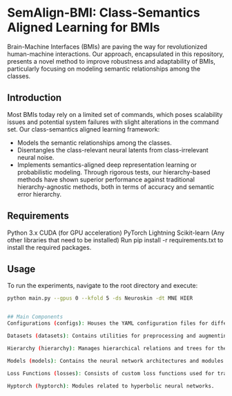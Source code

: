 # SemAlign-BMI: Class-Semantics Aligned Learning for BMIs
Brain-Machine Interfaces (BMIs) are paving the way for revolutionized human-machine interactions. Our approach, encapsulated in this repository, presents a novel method to improve robustness and adaptability of BMIs, particularly focusing on modeling semantic relationships among the classes.

## Introduction
Most BMIs today rely on a limited set of commands, which poses scalability issues and potential system failures with slight alterations in the command set. Our class-semantics aligned learning framework:

- Models the semantic relationships among the classes.
- Disentangles the class-relevant neural latents from class-irrelevant neural noise.
- Implements semantics-aligned deep representation learning or probabilistic modeling.
Through rigorous tests, our hierarchy-based methods have shown superior performance against traditional hierarchy-agnostic methods, both in terms of accuracy and semantic error hierarchy.

## Requirements
Python 3.x
CUDA (for GPU acceleration)
PyTorch Lightning
Scikit-learn
(Any other libraries that need to be installed)
Run pip install -r requirements.txt to install the required packages.

## Usage

To run the experiments, navigate to the root directory and execute:

```bash
python main.py --gpus 0 --kfold 5 -ds Neuroskin -dt MNE HIER


## Main Components
Configurations (configs): Houses the YAML configuration files for different experiments and settings.

Datasets (datasets): Contains utilities for preprocessing and augmenting the NeuroSkin dataset, alongside necessary transformations.

Hierarchy (hierarchy): Manages hierarchical relations and trees for the touch gestures.

Models (models): Contains the neural network architectures and modules.

Loss Functions (losses): Consists of custom loss functions used for training, such as ARPL, Contrastive, Disentangle, and Hierarchical.

Hyptorch (hyptorch): Modules related to hyperbolic neural networks.
